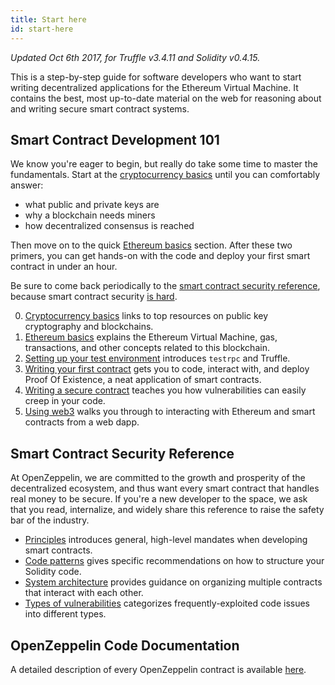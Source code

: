```yaml
---
title: Start here
id: start-here
---
```


*Updated Oct 6th 2017, for Truffle v3.4.11 and Solidity v0.4.15.*

This is a step-by-step guide for software developers who want to start writing
decentralized applications for the Ethereum Virtual Machine. It contains the best,
most up-to-date material on the web for reasoning about and writing secure smart contract systems.

## Smart Contract Development 101

We know you're eager to begin, but really do take some time to master the
fundamentals. Start at the [cryptocurrency basics](cryptocurrency-basics.md)
until you can comfortably answer:

- what public and private keys are
- why a blockchain needs miners
- how decentralized consensus is reached

Then move on to the quick [Ethereum basics](ethereum-basics.md)
section. After these two primers, you can get hands-on with the code and deploy
your first smart contract in under an hour.

Be sure to come back periodically to the [smart contract security reference](principles.md),
because smart contract security [is hard](https://twitter.com/lopp/status/989151422800330754).

0. [Cryptocurrency basics](cryptocurrency-basics.md) links to top resources on public key cryptography and blockchains.
1. [Ethereum basics](ethereum-basics.md) explains the Ethereum Virtual Machine, gas, transactions, and other concepts related to this blockchain.
2. [Setting up your test environment](test-environment.md) introduces `testrpc` and Truffle.
3. [Writing your first contract](first-contract.md) gets you to code, interact with, and deploy Proof Of Existence, a neat application of smart contracts.
4. [Writing a secure contract](secure-contract.md) teaches you how vulnerabilities can easily creep in your code.
5. [Using web3](using-web3.md) walks you through to interacting with Ethereum and smart contracts from a web dapp.

## Smart Contract Security Reference

At OpenZeppelin, we are committed to the growth and prosperity of the
decentralized ecosystem, and thus want every smart contract that handles real money to be
secure. If you're a new developer to the space, we ask that you read, internalize, 
and widely share this reference to raise the safety bar of the industry.

* [Principles](principles.md) introduces general, high-level mandates when developing smart contracts.
* [Code patterns](code-patterns.md) gives specific recommendations on how to structure your Solidity code.
* [System architecture](system-architecture.md) provides guidance on organizing multiple contracts that interact with each other.
* [Types of vulnerabilities](vulnerabilities.md) categorizes frequently-exploited code issues into different types.



## OpenZeppelin Code Documentation

A detailed description of every OpenZeppelin contract is available [here](https://openzeppelin.org/api/docs/crowdsale_Crowdsale.html).

